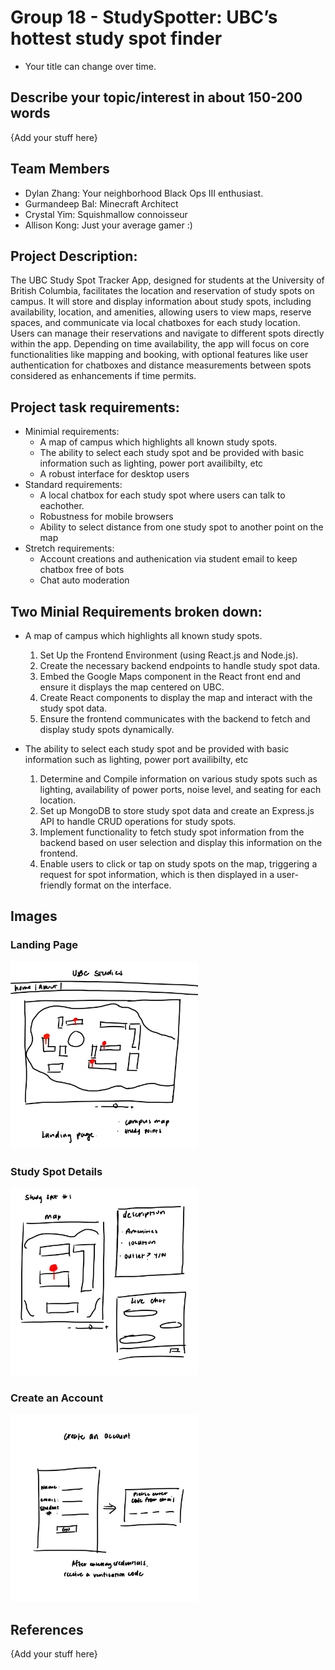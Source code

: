 # Group 18 - StudySpotter: UBC’s hottest study spot finder

- Your title can change over time.

## Describe your topic/interest in about 150-200 words

{Add your stuff here}

## Team Members

- Dylan Zhang: Your neighborhood Black Ops III enthusiast.
- Gurmandeep Bal: Minecraft Architect
- Crystal Yim: Squishmallow connoisseur 
- Allison Kong: Just your average gamer :)

## Project Description:
The UBC Study Spot Tracker App, designed for students at the University of British Columbia, facilitates the location and reservation of study spots on campus. It will store and display information about study spots, including availability, location, and amenities, allowing users to view maps, reserve spaces, and communicate via local chatboxes for each study location. Users can manage their reservations and navigate to different spots directly within the app. Depending on time availability, the app will focus on core functionalities like mapping and booking, with optional features like user authentication for chatboxes and distance measurements between spots considered as enhancements if time permits.

## Project task requirements:

- Minimial requirements:
  * A map of campus which highlights all known study spots.
  * The ability to select each study spot and be provided with basic information such as lighting, power port availibilty, etc
  * A robust interface for desktop users
- Standard requirements:
  * A local chatbox for each study spot where users can talk to eachother.
  * Robustness for mobile browsers
  * Ability to select distance from one study spot to another point on the map
- Stretch requirements:
  * Account creations and authenication via student email to keep chatbox free of bots
  * Chat auto moderation

## Two Minial Requirements broken down:
* A map of campus which highlights all known study spots.
  1. Set Up the Frontend Environment (using React.js and Node.js).
  2. Create the necessary backend endpoints to handle study spot data.
  3. Embed the Google Maps component in the React front end and ensure it displays the map centered on UBC.
  4. Create React components to display the map and interact with the study spot data.
  5. Ensure the frontend communicates with the backend to fetch and display study spots dynamically.

* The ability to select each study spot and be provided with basic information such as lighting, power port availibilty, etc
  1. Determine and Compile information on various study spots such as lighting, availability of power ports, noise level, and seating for each location.
  2. Set up MongoDB to store study spot data and create an Express.js API to handle CRUD operations for study spots.
  3. Implement functionality to fetch study spot information from the backend based on user selection and display this information on the frontend.
  4. Enable users to click or tap on study spots on the map, triggering a request for spot information, which is then displayed in a user-friendly format on the interface.
 


## Images
### Landing Page
<img src="images/sketch_1.jpg" width="300px">

### Study Spot Details
<img src="images/sketch_2.jpg" width="300px">

### Create an Account 
<img src="images/sketch_3.jpg" width="300px">

## References

{Add your stuff here}



